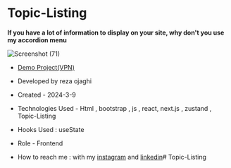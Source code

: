 # Topic-Listing
**If you have a lot of information to display on your site, why don't you use my accordion menu**

![Screenshot (71)](https://github.com/REZA-OJAGHI-DRO/BUGATTI-parallax-react-naxt.js-/assets/145910720/58f2ce25-f780-4975-af1a-9c65e6effdce)

- [Demo Project(VPN)](https://topic-listing-ten.vercel.app/)
 
- Developed by reza ojaghi

- Created - 2024-3-9

- Technologies Used - Html , bootstrap , js  , react, next.js , zustand , Topic-Listing 

- Hooks Used : useState 

- Role - Frontend

- How to reach me : with my [instagram](https://www.instagram.com/reza-ojaghi-dro) and [linkedin](https://www.linkedin.com/in/reza-ojaghi-428748280/)# Topic-Listing
